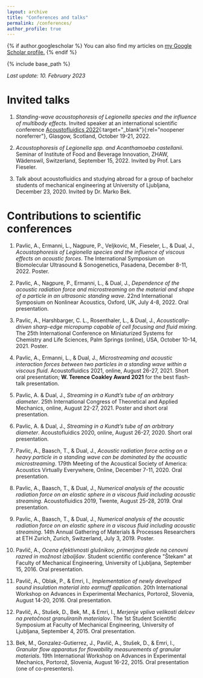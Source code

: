```yaml
---
layout: archive
title: "Conferences and talks"
permalink: /conferences/
author_profile: true
---
```


{% if author.googlescholar %}
  You can also find my articles on <u><a href="{{author.googlescholar}}">my Google Scholar profile</a>.</u>
{% endif %}

{% include base_path %}


*Last update: 10. February 2023*

Invited talks
====

1. *Standing-wave acoustophoresis of Legionella species and the influence of multibody effects*. Invited speaker at an international scientific conference [Acoustofluidics 2022](https://www.acoustofluidics.net){:target="_blank"}{:rel="noopener noreferrer"}, Glasgow, Scotland, October 19-21, 2022.

1. *Acoustophoresis of Legionella spp. and Acanthamoeba castellanii*. Seminar of Institute of Food and Beverage Innovation, ZHAW, Wädenswil, Switzerland, September 15, 2022. Invited by Prof. Lars Fieseler.

1. Talk about acoustofluidics and studying abroad for a group of bachelor students of mechanical engineering at University of Ljubljana, December 23, 2020. Invited by Dr. Marko Bek.


Contributions to scientific conferences
====

1. Pavlic, A., Ermanni, L., Nagpure, P., Veljkovic, M., Fieseler, L., & Dual, J., *Acoustophoresis of Legionella species and the influence of viscous effects on acoustic forces*. The International Symposium on Biomolecular Ultrasound & Sonogenetics, Pasadena, December 8-11, 2022. Poster.

1. Pavlic, A., Nagpure, P., Ermanni, L., & Dual, J., *Dependence of the acoustic radiation force and microstreaming on the material and shape of a particle in an ultrasonic standing wave*. 22nd International Symposium on Nonlinear Acoustics, Oxford, UK, July 4-8, 2022. Oral presentation.

1. Pavlic, A., Harshbarger, C. L., Rosenthaler, L., & Dual, J., *Acoustically-driven sharp-edge micropump capable of cell focusing and fluid mixing*. The 25th International Conference on Miniaturized Systems for Chemistry and Life Sciences, Palm Springs (online), USA, October 10-14, 2021. Poster.

1. Pavlic, A., Ermanni, L., & Dual, J., *Microstreaming and acoustic interaction forces between two particles in a standing wave within a viscous fluid*. Acoustofluidics 2021, online, August 26-27, 2021. Short oral presentation; **W. Terence Coakley Award 2021** for the best flash-talk presentation.

1. Pavlic, A. & Dual, J., *Streaming in a Kundt’s tube of an arbitrary diameter*. 25th International Congress of Theoretical and Applied Mechanics, online, August 22-27, 2021. Poster and short oral presentation.

1. Pavlic, A. & Dual, J., *Streaming in a Kundt’s tube of an arbitrary diameter*. Acoustofluidics 2020, online, August 26-27, 2020. Short oral presentation.

1. Pavlic, A., Baasch, T., & Dual, J., *Acoustic radiation force acting on a heavy particle in a standing wave can be dominated by the acoustic microstreaming*. 179th Meeting of the Acoustical Society of America: Acoustics Virtually Everywhere, Online, December 7-11, 2020. Oral presentation.

1. Pavlic, A., Baasch, T., & Dual, J., *Numerical analysis of the acoustic radiation force on an elastic sphere in a viscous fluid including acoustic streaming*. Acoustofluidics 2019, Twente, August 25-28, 2019. Oral presentation.

1. Pavlic, A., Baasch, T., & Dual, J., *Numerical analysis of the acoustic radiation force on an elastic sphere in a viscous fluid including acoustic streaming*. 14th Annual Gathering of Materials & Processes Researchers at ETH Zurich, Zurich, Switzerland, July 3, 2019. Poster.

1. Pavlič, A., *Ocena efektivnosti glušnikov, primerjava glede na cenovni razred in možnost izboljšav*. Student scientific conference "Štekam" at Faculty of Mechanical Engineering, University of Ljubljana, September 15, 2016. Oral presentation.

1. Pavlič, A., Oblak, P., & Emri, I., *Implementation of newly developed sound insulation material into earmuff application*. 20th International Workshop on Advances in Experimental Mechanics, Portorož, Slovenia, August 14-20, 2016. Oral presentation.

1. Pavlič, A., Stušek, D., Bek, M., & Emri, I., *Merjenje vpliva velikosti delcev na pretočnost granuliranih materialov*. The 1st Student Scientific Symposium at Faculty of Mechanical Engineering, University of Ljubljana, September 4, 2015. Oral presentation.

1. Bek, M., Gonzalez-Gutierrez, J., Pavlič, A., Stušek, D., & Emri, I., *Granular flow apparatus for flowability measurements of granular materials*. 19th International Workshop on Advances in Experimental Mechanics, Portorož, Slovenia, August 16-22, 2015. Oral presentation (one of co-presenters).